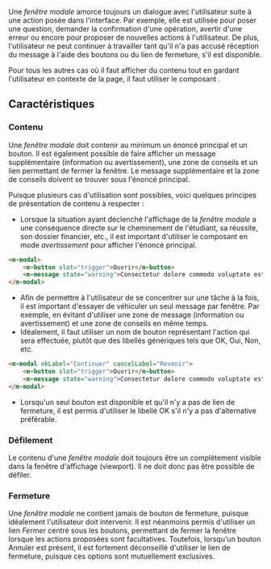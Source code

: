 Une *fenêtre modale* amorce toujours un dialogue avec l'utilisateur suite à une action posée dans l'interface. Par exemple, elle est utilisée pour poser une question, demander la confirmation d'une opération, avertir d'une erreur ou encore pour proposer de nouvelles actions à l'utilisateur. De plus, l'utilisateur ne peut continuer à travailler tant qu'il n'a pas accusé réception du message à l'aide des boutons ou du lien de fermeture, s'il est disponible.

Pour tous les autres cas où il faut afficher du contenu tout en gardant l'utilisateur en contexte de la page, il faut utiliser le composant *<modul-go name="m-dialog"></modul-go>*.

</modul-do>

## Caractéristiques
### Contenu
Une *fenêtre modale* doit contenir au minimum un énoncé principal et un bouton. Il est également possible de faire afficher un message supplémentaire (information ou avertissement), une zone de conseils et un lien permettant de fermer la fenêtre. Le message supplémentaire et la zone de conseils doivent se trouver sous l'énoncé principal.

Puisque plusieurs cas d'utilisation sont possibles, voici quelques principes de présentation de contenu à respecter :
* Lorsque la situation ayant déclenché l'affichage de la *fenêtre modale* a une conséquence directe sur le cheminement de l'étudiant, sa réussite, son dossier financier, etc., il est important d'utiliser le composant *<modul-go name="m-message"></modul-go>* en mode *avertissement* pour afficher l'énoncé principal.

<modul-demo>

```html
<m-modal>
    <m-button slot="trigger">Ouvrir</m-button>
    <m-message state="warning">Consectetur dolore commodo voluptate est laborum ex nulla. Amet nisi quis minim dolor voluptate est nisi animelit duis enim. Sint veniam tempor occaecat irure nostrud eiusmod. Fugiat nostrud laborum pariatur dolor tempor in in nostrud reprehenderit minim culpa incididunt.</m-message>
</m-modal>
```

</modul-demo>

* Afin de permettre à l'utilisateur de se concentrer sur une tâche à la fois, il est important d'essayer de véhiculer un seul message par fenêtre. Par exemple, en évitant d'utiliser une zone de message (information ou avertissement) et une zone de conseils en même temps.
* Idéalement, il faut utiliser un nom de bouton représentant l'action qui sera effectuée, plutôt que des libellés génériques tels que OK, Oui, Non, etc.

<modul-demo>

```html
<m-modal okLabel="Continuer" cancelLabel="Revenir">
    <m-button slot="trigger">Ouvrir</m-button>
    <m-message state="warning">Consectetur dolore commodo voluptate est laborum ex nulla. Amet nisi quis minim dolor voluptate est nisi animelit duis enim. Sint veniam tempor occaecat irure nostrud eiusmod. Fugiat nostrud laborum pariatur dolor tempor in in nostrud reprehenderit minim culpa incididunt.</m-message>
</m-modal>
```

</modul-demo>

* Lorsqu'un seul bouton est disponible et qu'il n'y a pas de lien de fermeture, il est permis d'utiliser le libellé OK s'il n'y a pas d'alternative préférable.

### Défilement
Le contenu d'une *fenêtre modale* doit toujours être un complètement visible dans la fenêtre d'affichage (viewport). Il ne doit donc pas être possible de défiler.

### Fermeture
Une *fenêtre modale* ne contient jamais de bouton de fermeture, puisque idéalement l'utilisateur doit intervenir. Il est néanmoins permis d'utiliser un lien *Fermer* centré sous les boutons, permettant de fermer la fenêtre lorsque les actions proposées sont facultatives. Toutefois, lorsqu'un bouton Annuler est présent, il est fortement déconseillé d'utiliser le lien de fermeture, puisque ces options sont mutuellement exclusives.
